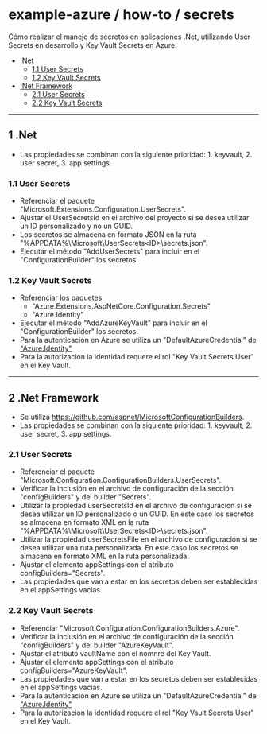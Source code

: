 # example-azure / how-to / secrets

Cómo realizar el manejo de secretos en aplicaciones .Net, utilizando User Secrets en desarrollo y Key Vault Secrets en Azure.

- [.Net](#1-net)
  - [1.1 User Secrets](#11-user-secrets)
  - [1.2 Key Vault Secrets](#12-key-vault-secrets)
- [.Net Framework](#2-net-framework)
  - [2.1 User Secrets](#21-user-secrets)
  - [2.2 Key Vault Secrets](#22-key-vault-secrets)

---

## 1 .Net

- Las propiedades se combinan con la siguiente prioridad: 1. keyvault, 2. user secret, 3. app settings.

### 1.1 User Secrets

- Referenciar el paquete "Microsoft.Extensions.Configuration.UserSecrets".
- Ajustar el UserSecretsId en el archivo del proyecto si se desea utilizar un ID personalizado y no un GUID.
- Los secretos se almacena en formato JSON en la ruta "%APPDATA%\Microsoft\UserSecrets\<ID>\secrets.json".
- Ejecutar el método "AddUserSecrets" para incluir en el "ConfigurationBuilder" los secretos.

### 1.2 Key Vault Secrets

- Referenciar los paquetes
  - "Azure.Extensions.AspNetCore.Configuration.Secrets"
  - "Azure.Identity"
- Ejecutar el método "AddAzureKeyVault" para incluir en el "ConfigurationBuilder" los secretos.
- Para la autenticación en Azure se utiliza un "DefaultAzureCredential" de ["Azure.Identity"](https://azuresdkdocs.blob.core.windows.net/$web/dotnet/Azure.Identity/1.9.0/api/index.html)
- Para la autorización la identidad requere el rol "Key Vault Secrets User" en el Key Vault.

---

## 2 .Net Framework

- Se utiliza https://github.com/aspnet/MicrosoftConfigurationBuilders.
- Las propiedades se combinan con la siguiente prioridad: 1. keyvault, 2. user secret, 3. app settings.

### 2.1 User Secrets

- Referenciar el paquete "Microsoft.Configuration.ConfigurationBuilders.UserSecrets".
- Verificar la inclusión en el archivo de configuración de la sección "configBuilders" y del builder "Secrets".
- Utilizar la propiedad userSecretsId en el archivo de configuración si se desea utilizar un ID personalizado o un GUID. En este caso los secretos se almacena en formato XML en la ruta "%APPDATA%\Microsoft\UserSecrets\<ID>\secrets.json".
- Utilizar la propiedad userSecretsFile en el archivo de configuración si se desea utilizar una ruta personalizada. En este caso los secretos se almacena en formato XML en la ruta personalizada.
- Ajustar el elemento appSettings con el atributo configBuilders="Secrets".
- Las propiedades que van a estar en los secretos deben ser establecidas en el appSettings vacias.

### 2.2 Key Vault Secrets

- Referenciar "Microsoft.Configuration.ConfigurationBuilders.Azure".
- Verificar la inclusión en el archivo de configuración de la sección "configBuilders" y del builder "AzureKeyVault".
- Ajustar el atributo vaultName con el nomnre del Key Vault.
- Ajustar el elemento appSettings con el atributo configBuilders="AzureKeyVault".
- Las propiedades que van a estar en los secretos deben ser establecidas en el appSettings vacias.
- Para la autenticación en Azure se utiliza un "DefaultAzureCredential" de ["Azure.Identity"](https://azuresdkdocs.blob.core.windows.net/$web/dotnet/Azure.Identity/1.9.0/api/index.html)
- Para la autorización la identidad requere el rol "Key Vault Secrets User" en el Key Vault.
